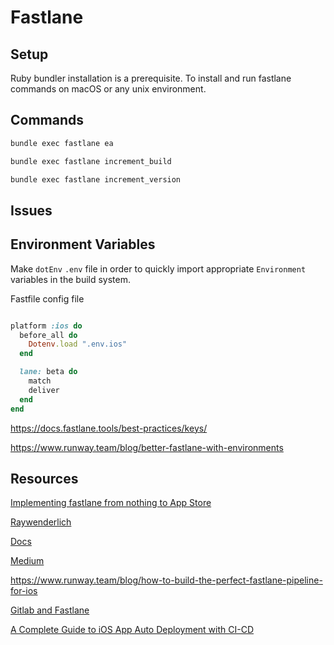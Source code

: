 # Fastlane


## Setup

Ruby bundler installation is a prerequisite. To install and run fastlane commands on macOS or any unix environment.

## Commands


```bash
bundle exec fastlane ea

bundle exec fastlane increment_build

bundle exec fastlane increment_version
```


## Issues



## Environment Variables

Make `dotEnv` `.env` file in order to quickly import appropriate `Environment` variables in the build system.

Fastfile config file
```ruby

platform :ios do
  before_all do
    Dotenv.load ".env.ios"
  end

  lane: beta do
    match
    deliver
  end
end
```

https://docs.fastlane.tools/best-practices/keys/

https://www.runway.team/blog/better-fastlane-with-environments



## Resources

[Implementing fastlane from nothing to App Store](https://www.youtube.com/watch?v=6Jz-Ywxki0U)

[Raywenderlich](https://www.raywenderlich.com/1259223-fastlane-for-ios)

[Docs](https://docs.fastlane.tools/actions/pilot/#pilot)

[Medium](https://medium.com/@vizllx/build-test-deliver-a-complete-guideline-for-ios-ci-cd-5fa02bffa7ce)

https://www.runway.team/blog/how-to-build-the-perfect-fastlane-pipeline-for-ios

[Gitlab and Fastlane](https://about.gitlab.com/blog/2019/03/06/ios-publishing-with-gitlab-and-fastlane/)

[A Complete Guide to iOS App Auto Deployment with CI-CD](https://blog.canopas.com/a-complete-guide-to-ios-app-auto-deployment-with-ci-cd-b5dc516ba41d)